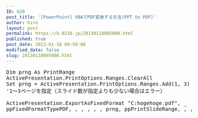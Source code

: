 ```yaml
---
ID: 620
post_title: '[PowerPoint] VBAでPDF変換する方法(PPT to PDF)'
author: hiro
layout: post
permalink: https://b.0218.jp/20130118095008.html
published: true
post_date: 2013-01-18 09:50:08
modified_date: false
slug: 20130118095008.html
---
```

<pre class="prettyprint linenums">Dim prng As PrintRange
ActivePresentation.PrintOptions.Ranges.ClearAll
Set prng = ActivePresentation.PrintOptions.Ranges.Add(1, 3)
'1～3ページを指定（スライド数が指定よりも少ない場合はエラー）

ActivePresentation.ExportAsFixedFormat "C:hogehoge.pdf", _
ppFixedFormatTypePDF, , , , , , prng, ppPrintSlideRange, , , , , , False</pre>